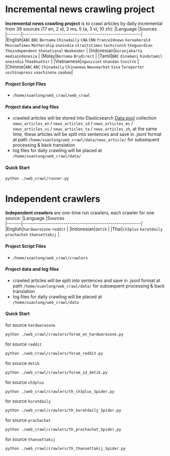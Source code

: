 # Incremental news crawling project 

**Incremental news crawling project** is to crawl articles by daily incremental from 39 sources (17 en, 2 id, 2 ms, 5 ta, 3 vi, 10 zh):
|Language |Sources                                                   
|-------|----------------------------------------------------------|
|English|`ABC` `BBC` `Bernama` `Chinadaily` `CNA` `CNN` `france24news` `koreaherald` `MoscowTimes` `Mothership` `oneindia` `straitstimes` `techcrunch` `theguardian` `Theindependent` `thenational` `Weekender` |
|Indonesian|`koranjakarta` `mediaindonesia` |
|Malay|`Bernama` `Brudirect` |
|Tamil|`BBC` `dinamani` `hindutamil` `oneindia` `Theekkathir` |
|Vietnamese|`nguoiviet` `nhandan` `tuoitre` |
|Chinese|`ABC` `ABC` `Chinadaily` `Chinanews` `Newsmarket` `Sina` `Twreporter` `uschinapress` `voachinese` `zaobao`|


#### Project Script Files
- `/home/xuanlong/web_crawl/web_crawl`

#### Project data and log files
- crawled articles will be stored into Elasticsearch [Data pool](http://10.2.56.247:3001/DataPool) collection `news_articles_en` / `news_articles_id` / `news_articles_ms` / `news_articles_vi` / `news_articles_ta` / `news_articles_zh`, at the same time, these articles will be split into sentences and save in .jsonl format at path `/home/xuanlong/web_crawl/data/news_article/` for subsequent processing & back translation
- log files for daily crawling will be placed at `/home/xuanlong/web_crawl/data/`

#### Quick Start

```bash
python ./web_crawl/runner.py
```




# Independent crawlers 

**Independent crawlers** are one-time run crawlers, each crawler for one source:
|Language |Sources                                                   
|-------|----------------------------------------------------------|
|English|`hardwarezone` `reddit` |
|Indonesian|`detik` |
|Thai|`ch3plus` `koratdaily` `prachachat` `thansettakij` |


#### Project Script Files
- `/home/xuanlong/web_crawl/crawlers`

#### Project data and log files
- crawled articles will be split into sentences and save in .jsonl format at path `/home/xuanlong/web_crawl/data/` for subsequent processing & back translation
- log files for daily crawling will be placed at `/home/xuanlong/web_crawl/data`

#### Quick Start
for source `hardwarezone`
```bash
python ./web_crawl/crawlers/forum_en_hardwarezone.py
```
for source `reddit`
```bash
python ./web_crawl/crawlers/forum_reddit.py
```
for source `detik`
```bash
python ./web_crawl/crawlers/forum_id_detik.py
```
for source `ch3plus`
```bash
python ./web_crawl/crawlers/th_ch3plus_Spider.py
```
for source `koratdaily`
```bash
python ./web_crawl/crawlers/th_koratdaily_Spider.py
```
for source `prachachat`
```bash
python ./web_crawl/crawlers/th_prachachat_Spider.py
```
for source `thansettakij`
```bash
python ./web_crawl/crawlers/th_thansettakij_Spider.py
```


